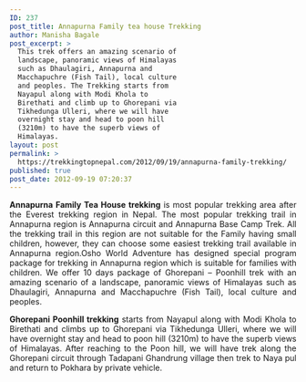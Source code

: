 ```yaml
---
ID: 237
post_title: Annapurna Family tea house Trekking
author: Manisha Bagale
post_excerpt: >
  This trek offers an amazing scenario of
  landscape, panoramic views of Himalayas
  such as Dhaulagiri, Annapurna and
  Macchapuchre (Fish Tail), local culture
  and peoples. The Trekking starts from
  Nayapul along with Modi Khola to
  Birethati and climb up to Ghorepani via
  Tikhedunga Ulleri, where we will have
  overnight stay and head to poon hill
  (3210m) to have the superb views of
  Himalayas.
layout: post
permalink: >
  https://trekkingtopnepal.com/2012/09/19/annapurna-family-trekking/
published: true
post_date: 2012-09-19 07:20:37
---
```

<p style="text-align: justify;"><strong>Annapurna Family Tea House trekking</strong> is most popular trekking area after the Everest trekking region in Nepal. The most popular trekking trail in Annapurna region is Annapurna circuit and Annapurna Base Camp Trek. All the trekking trail in this region are not suitable for the Family having small children, however, they can choose some easiest trekking trail available in Annapurna region.Osho World Adventure has designed special program package for trekking in Annapurna region which is suitable for families with children. We offer 10 days package of Ghorepani – Poonhill trek with an amazing scenario of a landscape, panoramic views of Himalayas such as Dhaulagiri, Annapurna and Macchapuchre (Fish Tail), local culture and peoples.</p>
<p style="text-align: justify;"><strong>Ghorepani Poonhill trekking</strong> starts from Nayapul along with Modi Khola to Birethati and climbs up to Ghorepani via Tikhedunga Ulleri, where we will have overnight stay and head to poon hill (3210m) to have the superb views of Himalayas. After reaching to the Poon hill, we will have trek along the Ghorepani circuit through Tadapani Ghandrung village then trek to Naya pul and return to Pokhara by private vehicle.</p>